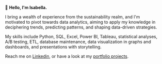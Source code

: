 👋 **Hello, I'm Isabella.**

I bring a wealth of experience from the sustainability realm, and I'm motivated to pivot towards data analytics, aiming to apply my knowledge in deciphering trends, predicting patterns, and shaping data-driven strategies.

My skills include Python, SQL, Excel, Power BI, Tableau, statistical analyses, A/B testing, ETL, database maintenance, data visualization in graphs and dashboards, and presentations with storytelling.

Reach me on [Linkedin](https://www.linkedin.com/in/isabella-ferrardo-51371027b/), or have a look at my [portfolio projects](https://www.linkedin.com/in/isabella-ferrardo-51371027b/).


